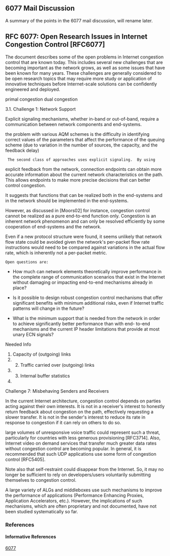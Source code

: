 ## 6077 Mail Discussion
A summary of the points in the 6077 mail discussion, will rename later.

## RFC 6077: Open Research Issues in Internet Congestion Control [RFC6077]
The document describes some of the open problems in Internet congestion control that are known today.  This includes several new challenges that are becoming important as the network grows, as well as some issues that have been known for many years.  These challenges are generally considered to be open research topics that may require more study or application of innovative techniques before Internet-scale solutions can be confidently engineered and deployed.

primal congestion
dual congestion

3.1.  Challenge 1: Network Support

Explicit signaling mechanisms, whether in-band
   or out-of-band, require a communication between network components
   and end-systems. 
   
   the problem with various AQM schemes is the difficulty in
   identifying correct values of the parameters that affect the
   performance of the queuing scheme (due to variation in the number of
   sources, the capacity, and the feedback delay)
   
     The second class of approaches uses explicit signaling.  By using
   explicit feedback from the network, connection endpoints can obtain
   more accurate information about the current network characteristics
   on the path.  This allows endpoints to make more precise decisions
   that can better control congestion.
   
   It suggests that functions
   that can be realized both in the end-systems and in the network should be implemented in the end-systems.

However, as discussed in [Moors02] for instance, congestion control
   cannot be realized as a pure end-to-end function only.  Congestion is
   an inherent network phenomenon and can only be resolved efficiently
   by some cooperation of end-systems and the network.  
   
   Even if a new protocol structure were found, it seems unlikely that
   network flow state could be avoided given the network's per-packet
   flow rate instructions would need to be compared against variations
   in the actual flow rate, which is inherently not a per-packet metric.
   
    Open questions are:

   -  How much can network elements theoretically improve performance in
      the complete range of communication scenarios that exist in the
      Internet without damaging or impacting end-to-end mechanisms
      already in place?

   -  Is it possible to design robust congestion control mechanisms that
      offer significant benefits with minimum additional risks, even if
      Internet traffic patterns will change in the future?

   -  What is the minimum support that is needed from the network in
      order to achieve significantly better performance than with end-
      to-end mechanisms and the current IP header limitations that
      provide at most unary ECN signals?

Needed Info
  1. Capacity of (outgoing) links
  2. 2. Traffic carried over (outgoing) links
  3.    3. Internal buffer statistics
  4.    
  
Challenge 7: Misbehaving Senders and Receivers

   In the current Internet architecture, congestion control depends on
   parties acting against their own interests.  It is not in a
   receiver's interest to honestly return feedback about congestion on
   the path, effectively requesting a slower transfer.  It is not in the
   sender's interest to reduce its rate in response to congestion if it
   can rely on others to do so. 
   
   large volumes of unresponsive voice traffic could
   represent such a threat, particularly for countries with less
   generous provisioning [RFC3714].  Also, Internet video on demand
   services that transfer much greater data rates without congestion
   control are becoming popular.  In general, it is recommended that
   such UDP applications use some form of congestion control [RFC5405].
   
   Note also that self-restraint could disappear from the Internet.  So,
   it may no longer be sufficient to rely on developers/users
   voluntarily submitting themselves to congestion control.
   
   A large variety of ALGs and middleboxes use such
   mechanisms to improve the performance of applications (Performance
   Enhancing Proxies, Application Accelerators, etc.).  However, the
   implications of such mechanisms, which are often proprietary and not
   documented, have not been studied systematically so far.
   
   
  







### References
#### Informative References
[6077](https://tools.ietf.org/html/rfc6077)
